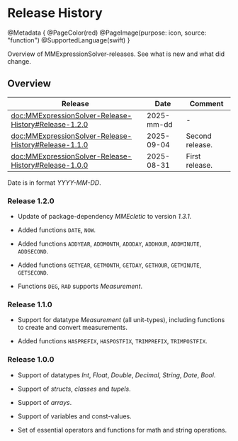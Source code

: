 # Release History

@Metadata {
    @PageColor(red)
    @PageImage(purpose: icon, source: "function") 
    @SupportedLanguage(swift)
}

Overview of MMExpressionSolver-releases. See what is new and what did change.

## Overview

| Release                                                   | Date       | Comment                                              |
|-----------------------------------------------------------|------------|------------------------------------------------------| 
| <doc:MMExpressionSolver-Release-History#Release-1.2.0>    | 2025-mm-dd | -                                                    |
| <doc:MMExpressionSolver-Release-History#Release-1.1.0>    | 2025-09-04 | Second release.                                      |
| <doc:MMExpressionSolver-Release-History#Release-1.0.0>    | 2025-08-31 | First release.                                       |

Date is in format _YYYY-MM-DD_.

### Release 1.2.0

- Update of package-dependency _MMEcletic_ to version _1.3.1_.

- Added functions `DATE`, `NOW`.

- Added functions `ADDYEAR`, `ADDMONTH`, `ADDDAY`, `ADDHOUR`, `ADDMINUTE`, `ADDSECOND`.

- Added functions `GETYEAR`, `GETMONTH`, `GETDAY`, `GETHOUR`, `GETMINUTE`, `GETSECOND`.

- Functions `DEG`, `RAD` supports _Measurement_.

### Release 1.1.0

- Support for datatype _Measurement_ (all unit-types), including functions to create and convert measurements.

- Added functions `HASPREFIX`, `HASPOSTFIX`, `TRIMPREFIX`, `TRIMPOSTFIX`.

### Release 1.0.0

- Support of datatypes _Int_, _Float_, _Double_, _Decimal_, _String_, _Date_, _Bool_.

- Support of _structs_, _classes_ and _tupels_.

- Support of _arrays_.

- Support of variables and const-values.

- Set of essential operators and functions for math and string operations.
